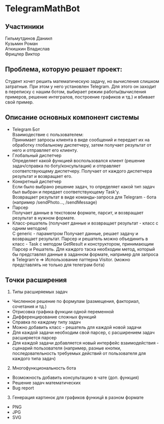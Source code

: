 # TelegramMathBot 


## Участиники
Гильмутдинов Даниил  
Кузьмин Роман  
Аткишкин Владислав  
Фрицлер Виктор  

## Проблема, которую решает проект: 
Студент хочет решить математическую задачу, но вычисления слишком затратные. При этом у него установлен Telegram. Для этого он заходит в переписку с нашим ботом, выбирает режим работы(вычисления примеров, решение интегралов, построение графиков и тд.) и вбивает свой пример.

## Описание основных компонент системы
- Telegram Бот  
Взаимодествие с пользователем:  
Принимает запросы клиента в виде сообщений и передает их на обработку глобальному диспетчеру, затем получает результат от него и отправляет его клиенту.
- Глобальный диспетчер  
Определяет какой функцией воспользовался клиент (решение задач/справка по боту/консультация) и отправляет соответствующему диспетчеру. Получает от каждого диспетчера результат и возвращает его.
- Конкретный диспетчер  
Если было выбрано решение задач, то определяет какой тип задач был выбран и передает соответствующему Task'у.  
Возвращает результат в виде команды-запроса для Telegram - бота (например /sendPhoto..., /sendMessage)
- Парсер  
Получает данные в текстовом формате, парсит, и возвращает результат в нужном формате.
- Класс-решатель (получает данные и возвращает результат - класс с одним методом)  
С generic - параметром
Получает данные, решает задачу и возвращает результат.
Парсер и решатель можно объединить в класс - Task с методом GetResult и конструктором, принимающим Парсер и Решатель. Для каждого таска необходим метод, который бы представлял данные в заданном формате, например для запроса в Telegram'е => Использование паттерна Visitor. (можно представлять не только для телеграм бота)

## Точки расширения
1) Типы расширяемых задач
- Численное решение по формулам (размещения, факториал, сочетания и тд.)
- Отрисовка графика функции одной переменной
- Дифференцирование сложных функций
- Справка по каждому типу задач
- Можно добавить класс - решатель для каждой новой задачи
- Для каждой задачи необходим свой парсер, с расширением задач расширяется парсер
- Для каждой задачи добавляется новый интерфейс взаимодействия - сценарий пользователя (например, разные кнопки, последовательность требуемых действий от пользователя для каждого типа задач)

2) Многофункциональность бота
- Возможность добавить консультацию в чате (доп. функция)
- Решение задач математических
- Bug report

3) Генерация картинок для графиков функицй в разном формате
- PNG
- JPG
- SVG

